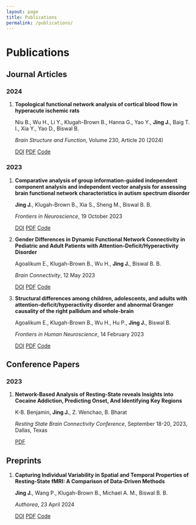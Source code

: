 ```yaml
---
layout: page
title: Publications
permalink: /publications/
---
```


<div class="publications-container">
  <h1>Publications</h1>
  
  <h2>Journal Articles</h2>
  
  <h3>2024</h3>
  <ol>
    <li>
      <strong>Topological functional network analysis of cortical blood flow in hyperacute ischemic rats</strong>
      <p>Niu B., Wu H., Li Y., Klugah-Brown B., Hanna G., Yao Y., <strong>Jing J.</strong>, Baig T. I., Xia Y., Yao D., Biswal B.</p>
      <p><em>Brain Structure and Function</em>, Volume 230, Article 20 (2024)</p>
      <p class="publication-links">
        <a href="https://doi.org/10.1007/s00429-024-02864-7" class="doi-link">DOI</a>
        <a href="#" class="pdf-link">PDF</a>
        <a href="#" class="code-link">Code</a>
      </p>
    </li>
  </ol>

  <h3>2023</h3>
  <ol>
    <li>
      <strong>Comparative analysis of group information-guided independent component analysis and independent vector analysis for assessing brain functional network characteristics in autism spectrum disorder</strong>
      <p><strong>Jing J.</strong>, Klugah-Brown B., Xia S., Sheng M., Biswal B. B.</p>
      <p><em>Frontiers in Neuroscience</em>, 19 October 2023</p>
      <p class="publication-links">
        <a href="https://doi.org/10.3389/fnins.2023.1252732" class="doi-link">DOI</a>
        <a href="#" class="pdf-link">PDF</a>
        <a href="#" class="code-link">Code</a>
      </p>
    </li>
    <li>
      <strong>Gender Differences in Dynamic Functional Network Connectivity in Pediatric and Adult Patients with Attention-Deficit/Hyperactivity Disorder</strong>
      <p>Agoalikum E., Klugah-Brown B., Wu H., <strong>Jing J.</strong>, Biswal B. B.</p>
      <p><em>Brain Connectivity</em>, 12 May 2023</p>
      <p class="publication-links">
        <a href="https://doi.org/10.1089/brain.2022.0069" class="doi-link">DOI</a>
        <a href="#" class="pdf-link">PDF</a>
        <a href="#" class="code-link">Code</a>
      </p>
    </li>
    <li>
      <strong>Structural differences among children, adolescents, and adults with attention-deficit/hyperactivity disorder and abnormal Granger causality of the right pallidum and whole-brain</strong>
      <p>Agoalikum E., Klugah-Brown B., Wu H., Hu P., <strong>Jing J.</strong>, Biswal B.</p>
      <p><em>Frontiers in Human Neuroscience</em>, 14 February 2023</p>
      <p class="publication-links">
        <a href="https://doi.org/10.3389/fnhum.2023.1076873" class="doi-link">DOI</a>
        <a href="#" class="pdf-link">PDF</a>
        <a href="#" class="code-link">Code</a>
      </p>
    </li>
  </ol>

  <h2>Conference Papers</h2>
  
  <h3>2023</h3>
  <ol>
    <li>
      <strong>Network-Based Analysis of Resting-State reveals Insights into Cocaine Addiction, Predicting Onset, And Identifying Key Regions</strong>
      <p>K-B. Benjamin, <strong>Jing J.</strong>, Z. Wenchao, B. Bharat</p>
      <p><em>Resting State Brain Connectivity Conference</em>, September 18-20, 2023, Dallas, Texas</p>
      <p class="publication-links">
        <a href="#" class="pdf-link">PDF</a>
      </p>
    </li>
  </ol>

  <h2>Preprints</h2>
  <ol>
    <li>
      <strong>Capturing Individual Variability in Spatial and Temporal Properties of Resting-State fMRI: A Comparison of Data-Driven Methods</strong>
      <p><strong>Jing J.</strong>, Wang P., Klugah-Brown B., Michael A. M., Biswal B. B.</p>
      <p><em>Authorea</em>, 23 April 2024</p>
      <p class="publication-links">
        <a href="https://doi.org/10.22541/au.171386376.60613225/v1" class="doi-link">DOI</a>
        <a href="#" class="pdf-link">PDF</a>
        <a href="#" class="code-link">Code</a>
      </p>
    </li>
  </ol>
</div> 
